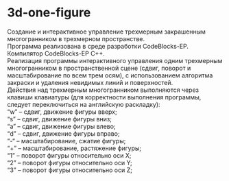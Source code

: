 # 3d-one-figure
Создание и интерактивное управление трехмерным закрашенным многогранником в трехмерном пространстве.</br>
Программа реализована в среде разработки CodeBlocks-EP. Компилятор CodeBlocks-EP C++. </br>
Реализация программы интерактивного управления одним трехмерным многогранником в пространственной сцене (сдвиг, поворот и масштабирование по всем трем осям), с использованием алгоритма закраски и удаления невидимых линий и поверхностей.</br>
Действия над трехмерным многогранником выполняются через клавиши клавиатуры (для корректности выполнения программы, следует переключиться на английскую раскладку):</br>
“w” – сдвиг, движение фигуры вверх;</br>
“s” – сдвиг, движение фигуры вниз;</br>
“a” – сдвиг, движение фигуры влево;</br>
“d” – сдвиг, движение фигуры вправо;</br>
“-“ – масштабирование, сжатие фигуры;</br>
“+” – масштабирование, растяжение фигуры;</br>
“1” – поворот фигуры относительно оси X;</br>
“2” – поворот фигуры относительно оси Y;</br>
“3” – поворот фигуры относительно оси Z;</br>
